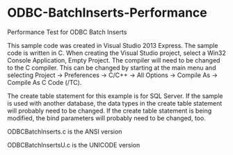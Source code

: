 ODBC-BatchInserts-Performance
=============================

Performance Test for ODBC Batch Inserts

This sample code was created in Visual Studio 2013 Express.  The sample code is written in C.  When creating the Visual Studio project, select a Win32 Console Application, Empty Project.  The compiler will need to be changed to the C compiler.  This can be changed by starting at the main menu and selecting Project -> Preferences -> C/C++ -> All Options -> Compile As -> Compile As C Code (/TC).

The create table statement for this example is for SQL Server.  If the sample is used with another database, the data types in the create table statement will probably need to be changed.  If the create table statement is being modified, the bind parameters will probably need to be changed, too.

ODBCBatchInserts.c is the ANSI version

ODBCBatchInsertsU.c is the UNICODE version
